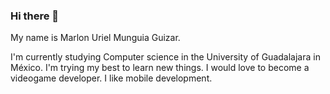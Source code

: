 ### Hi there 👋

My name is Marlon Uriel Munguia Guizar.

I'm currently studying Computer science in the University of Guadalajara in México.
I'm trying my best to learn new things.
I would love to become a videogame developer.
I like mobile development.

<!--
**Everiuss/Everiuss** is a ✨ _special_ ✨ repository because its `README.md` (this file) appears on your GitHub profile.

Here are some ideas to get you started:

- 🔭 I’m currently working on ...
- 🌱 I’m currently learning ...
- 👯 I’m looking to collaborate on ...
- 🤔 I’m looking for help with ...
- 💬 Ask me about ...
- 📫 How to reach me: ...
- 😄 Pronouns: ...
- ⚡ Fun fact: ...
-->

